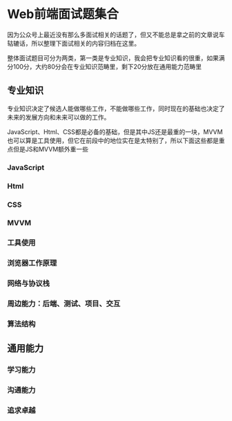# Web前端面试题集合

因为公众号上最近没有那么多面试相关的话题了，但又不能总是拿之前的文章说车轱辘话，所以整理下面试相关的内容归档在这里。

整体面试题目可分为两类，第一类是专业知识，我会把专业知识看的很重，如果满分100分，大约80分会在专业知识范畴里，剩下20分放在通用能力范畴里

## 专业知识

专业知识决定了候选人能做哪些工作，不能做哪些工作，同时现在的基础也决定了未来的发展方向和未来可以做的工作。

JavaScript、Html、CSS都是必备的基础，但是其中JS还是最重的一块，MVVM也可以算是工具使用，但它在前段中的地位实在是太特别了，所以下面这些都是重点但是JS和MVVM额外重一些

### JavaScript

### Html

### CSS

### MVVM

### 工具使用

### 浏览器工作原理

### 网络与协议栈

### 周边能力：后端、测试、项目、交互

### 算法结构

## 通用能力

### 学习能力

### 沟通能力

### 追求卓越
